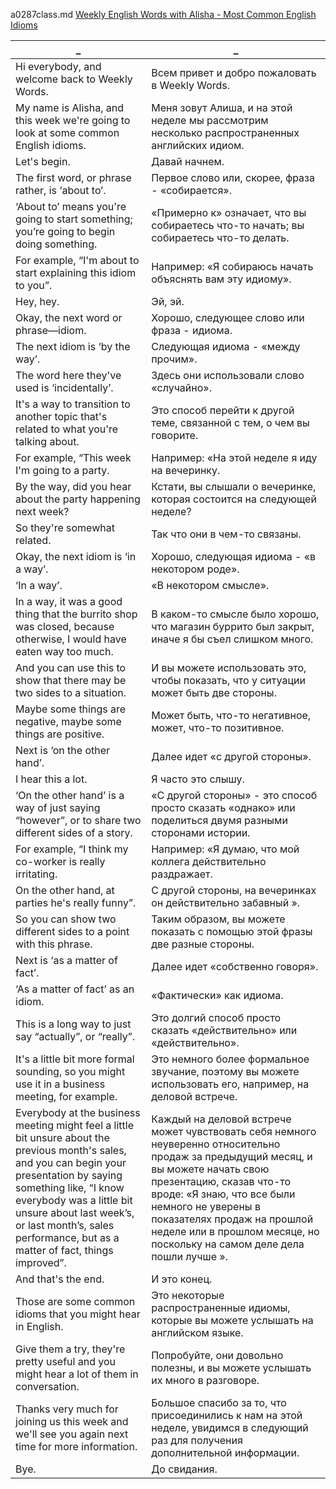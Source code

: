 a0287class.md
[Weekly English Words with Alisha - Most Common English Idioms
](https://www.youtube.com/watch?v=QLE708Z0Lnc)





_|_
--|--
Hi everybody, and welcome back to Weekly Words.|Всем привет и добро пожаловать в Weekly Words.
My name is Alisha, and this week we're going to look at some common English idioms.|Меня зовут Алиша, и на этой неделе мы рассмотрим несколько распространенных английских идиом.
Let's begin.|Давай начнем.
The first word, or phrase rather, is ‘about to’.|Первое слово или, скорее, фраза - «собирается».
‘About to’ means you're going to start something; you’re going to begin doing something.|«Примерно к» означает, что вы собираетесь что-то начать; вы собираетесь что-то делать.
For example, “I'm about to start explaining this idiom to you”.|Например: «Я собираюсь начать объяснять вам эту идиому».
Hey, hey.|Эй, эй.
Okay, the next word or phrase—idiom.|Хорошо, следующее слово или фраза - идиома.
The next idiom is ‘by the way’.|Следующая идиома - «между прочим».
The word here they've used is ‘incidentally’.|Здесь они использовали слово «случайно».
It's a way to transition to another topic that's related to what you're talking about.|Это способ перейти к другой теме, связанной с тем, о чем вы говорите.
For example, “This week I'm going to a party.|Например: «На этой неделе я иду на вечеринку.
By the way, did you hear about the party happening next week?|Кстати, вы слышали о вечеринке, которая состоится на следующей неделе?
So they're somewhat related.|Так что они в чем-то связаны.
Okay, the next idiom is ‘in a way’.|Хорошо, следующая идиома - «в некотором роде».
‘In a way’.|«В некотором смысле».
In a way, it was a good thing that the burrito shop was closed, because otherwise, I would have eaten way too much.|В каком-то смысле было хорошо, что магазин буррито был закрыт, иначе я бы съел слишком много.
And you can use this to show that there may be two sides to a situation.|И вы можете использовать это, чтобы показать, что у ситуации может быть две стороны.
Maybe some things are negative, maybe some things are positive.|Может быть, что-то негативное, может, что-то позитивное.
Next is ‘on the other hand’.|Далее идет «с другой стороны».
I hear this a lot.|Я часто это слышу.
‘On the other hand’ is a way of just saying “however”, or to share two different sides of a story.|«С другой стороны» - это способ просто сказать «однако» или поделиться двумя разными сторонами истории.
For example, “I think my co-worker is really irritating.|Например: «Я думаю, что мой коллега действительно раздражает.
On the other hand, at parties he's really funny”.|С другой стороны, на вечеринках он действительно забавный ».
So you can show two different sides to a point with this phrase.|Таким образом, вы можете показать с помощью этой фразы две разные стороны.
Next is ‘as a matter of fact’.|Далее идет «собственно говоря».
‘As a matter of fact’ as an idiom.|«Фактически» как идиома.
This is a long way to just say “actually”, or “really”.|Это долгий способ просто сказать «действительно» или «действительно».
It's a little bit more formal sounding, so you might use it in a business meeting, for example.|Это немного более формальное звучание, поэтому вы можете использовать его, например, на деловой встрече.
Everybody at the business meeting might feel a little bit unsure about the previous month's sales, and you can begin your presentation by saying something like, “I know everybody was a little bit unsure about last week’s, or last month’s, sales performance, but as a matter of fact, things improved”.|Каждый на деловой встрече может чувствовать себя немного неуверенно относительно продаж за предыдущий месяц, и вы можете начать свою презентацию, сказав что-то вроде: «Я знаю, что все были немного не уверены в показателях продаж на прошлой неделе или в прошлом месяце, но поскольку на самом деле дела пошли лучше ».
And that's the end.|И это конец.
Those are some common idioms that you might hear in English.|Это некоторые распространенные идиомы, которые вы можете услышать на английском языке.
Give them a try, they're pretty useful and you might hear a lot of them in conversation.|Попробуйте, они довольно полезны, и вы можете услышать их много в разговоре.
Thanks very much for joining us this week and we'll see you again next time for more information.|Большое спасибо за то, что присоединились к нам на этой неделе, увидимся в следующий раз для получения дополнительной информации.
Bye.|До свидания.
